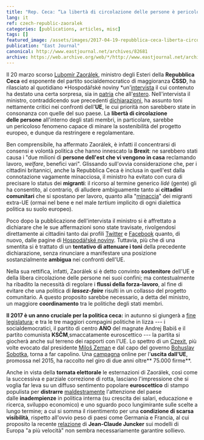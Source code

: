 ```yaml
---
title: "Rep. Ceca: “La libertà di circolazione delle persone è pericolosa”"
lang: it
ref: czech-republic-zaoralek
categories: [publications, articles, misc]
tags: []
featured_image: /assets/images/2017-04-19-repubblica-ceca-liberta-circolazione-persone-pericolosa.jpg
publication: "East Journal"
canonical: http://www.eastjournal.net/archives/82681
archive: https://web.archive.org/web/*/http://www.eastjournal.net/archives/82681
---
```


Il 20 marzo scorso [Lubomír Zaorálek](https://twitter.com/ZaoralekL), ministro degli Esteri della **Repubblica Ceca** ed esponente del partito socialdemocratico di maggioranza **ČSSD**, ha rilasciato al quotidiano *Hospodářské noviny *un'[intervista](http://archiv.ihned.cz/c1-65664710-zaoralek-omezme-v-unii-volny-pohyb-za-praci-musime-mit-kontrolu-nad-tim-kdo-k-nam-prichazi) il cui contenuto ha destato una certa sorpresa, sia in [patria](http://www.amo.cz/cs/agenda-pro-ceskou-zahranicni-politiku/the-czech-foreign-ministers-anti-european-turn/) che all'[estero](https://www.opendemocracy.net/can-europe-make-it/benjamin-tallis-mark-galeotti-michal-koran-jakub-eberle-ondrej-ditrych/czech-republic-gives-up-on-eu). Nell'intervista il ministro, contraddicendo sue precedenti [dichiarazioni](https://zpravy.idnes.cz/rozstrel-ministr-zahranici-lubomir-zaoralek-faj-/domaci.aspx?c=A170214_112844_domaci_jw), ha assunto toni nettamente critici nei confronti dell'**UE**, le cui priorità non sarebbero state in consonanza con quelle del suo paese. La **libertà di circolazione delle persone** all'interno degli stati membri, in particolare, sarebbe un pericoloso fenomeno capace di minare la sostenibilità del progetto europeo, e dunque da restringere e regolamentare.

Ben comprensibile, ha affermato Zaorálek, è infatti il concentrarsi di consensi e volontà politica che hanno innescato la **Brexit**: ne sarebbero stati causa i "due milioni di **persone dell'est che vi vengono in casa** reclamando lavoro, *welfare*, benefici vari". Glissando sull'ovvia considerazione che, per i cittadini britannici, anche la Repubblica Ceca è inclusa in quell'est dalla connotazione vagamente minacciosa, il ministro ha evitato con cura di precisare lo status dei **migranti**: il ricorso al termine generico *lidé* (gente) gli ha consentito, al contrario, di alludere ambiguamente tanto ai **cittadini comunitari** che si spostano per lavoro, quanto alla "[minaccia](https://www.theguardian.com/world/2016/sep/14/milos-zeman-czech-leader-refugees)" dei migranti extra-UE (ormai nel bene e nel male *tertium* implicito di ogni dialettica politica su suolo europeo).

Poco dopo la pubblicazione dell'intervista il ministro si è affrettato a dichiarare che le sue affermazioni sono state travisate, rivolgendosi direttamente ai cittadini tanto dai profili [Twitter](https://twitter.com/ZaoralekL/status/843783901004881924) e [Facebook](https://www.facebook.com/lubomir.zaoralek/posts/1433009853436726) quanto, di nuovo, dalle pagine di [Hospodářské noviny](http://archiv.ihned.cz/c1-65665930-volny-pohyb-osob-je-uspechem-evropy). Tuttavia, più che di una smentita si è trattato di un **tentativo di attenuare i toni** della precedente dichiarazione, senza rinunciare a manifestare una posizione sostanzialmente **ambigua** nei confronti dell'UE.

Nella sua rettifica, infatti, Zaorálek si è detto convinto **sostenitore** dell'UE e della libera circolazione delle persone nei suoi confini; ma contestualmente ha ribadito la necessità di regolare i **flussi della forza-lavoro**, al fine di evitare che una politica di ***lassez-faire*** risulti in un collasso del progetto comunitario. A questo proposito sarebbe necessario, a detta del ministro, un maggiore **coordinamento** tra le politiche degli stati membri.

**Il 2017 è un anno cruciale per la politica ceca:** in autunno si giungerà a [fine legislatura](https://en.wikipedia.org/wiki/Czech_legislative_election,_2017); e tra le tre maggiori compagini politiche in lizza --- i socialdemocratici, il partito di centro **ANO** del magnate Andrej Babiš e il partito comunista **KSČM**,smaccatamente euroscettico --- la partita si giocherà anche sul terreno dei rapporti con l'UE. Lo spettro di un [Czexit](https://www.eastjournal.net/archives/74746), più volte evocato dal presidente [Miloš Zeman](https://time.com/4391005/czexit-milos-zeman-referendum-nato-eu-czech/) e dal capo del governo [Bohuslav Sobotka](https://www.telegraph.co.uk/news/worldnews/europe/czechrepublic/12170994/Czechs-will-follow-Britain-out-of-EU.html), torna a far capolino. Una [campagna](https://www.petice24.com/signatures/petice_za_referendum_o_vystoupeni_z_evropske_unie/) online per l'**uscita dall'UE**, promossa nel 2015, ha raccolto nel giro di due anni oltre** 75.000 firme**.

Anche in vista della **tornata elettorale** le esternazioni di Zaorálek, così come la successiva e parziale correzione di rotta, lasciano l'impressione che si voglia far leva su un diffuso sentimento popolare **euroscettico** di stampo populista per **distrarre** [maldestramente](http://visegradrevue.eu/the-czech-foreign-ministers-anti-european-turn/) l'attenzione del paese dalle **inadempienze** in politica interna (su crescita dei salari, educazione e ricerca, sviluppo economico) e uno sguardo poco lungimirante sulle scelte a lungo termine; a cui si somma il risentimento per una **condizione di scarsa visibilità**, rispetto all'ovvio peso di paesi come Germania e Francia, al cui proposito la recente [relazione](https://ec.europa.eu/commission/sites/beta-political/files/white_paper_on_the_future_of_europe_en.pdf) di **Jean-Claude Juncker** sui modelli di Europa "a più velocità" non sembra necessariamente garantire sollievo.
